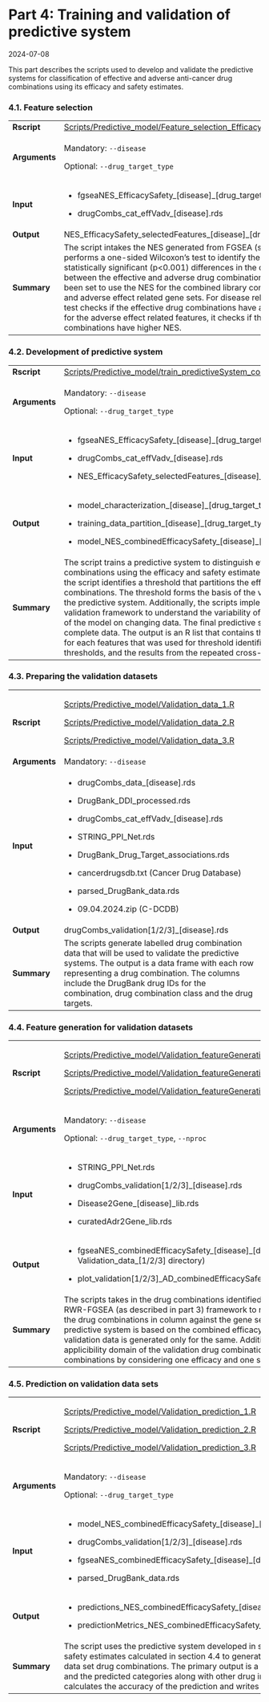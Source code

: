 Part 4: Training and validation of predictive system
================
2024-07-08

This part describes the scripts used to develop and validate the
predictive systems for classification of effective and adverse
anti-cancer drug combinations using its efficacy and safety estimates.

### 4.1. Feature selection

<table>
<colgroup>
<col style="width: 2%" />
<col style="width: 97%" />
</colgroup>
<tbody>
<tr class="odd">
<td><strong>Rscript</strong></td>
<td><a
href="../Scripts/Predictive_model/Feature_selection_EfficacySafety.R">Scripts/Predictive_model/Feature_selection_EfficacySafety.R</a></td>
</tr>
<tr class="even">
<td><strong>Arguments</strong></td>
<td><p>Mandatory: <code>--disease</code></p>
<p>Optional: <code>--drug_target_type</code></p></td>
</tr>
<tr class="odd">
<td><strong>Input</strong></td>
<td><ul>
<li><p>fgseaNES_EfficacySafety_[disease]_[drug_target_type].rds</p></li>
<li><p>drugCombs_cat_effVadv_[disease].rds</p></li>
</ul></td>
</tr>
<tr class="even">
<td><strong>Output</strong></td>
<td>NES_EfficacySafety_selectedFeatures_[disease]_[drug_target_type].csv</td>
</tr>
<tr class="odd">
<td><strong>Summary</strong></td>
<td>The script intakes the NES generated from FGSEA (section 3.2) and
performs a one-sided Wilcoxon’s test to identify the features that have
statistically significant (p&lt;0.001) differences in the distribution
of NES between the effective and adverse drug combinations. The script
has been set to use the NES for the combined library consisting the
disease and adverse effect related gene sets. For disease related
features, the test checks if the effective drug combinations have a
higher NES while for the adverse effect related features, it checks if
the adverse drug combinations have higher NES.</td>
</tr>
</tbody>
</table>

### 4.2. Development of predictive system

<table>
<colgroup>
<col style="width: 1%" />
<col style="width: 98%" />
</colgroup>
<tbody>
<tr class="odd">
<td><strong>Rscript</strong></td>
<td><a
href="../Scripts/Predictive_model/train_predictiveSystem_combinedEfficacySafety_NES.R">Scripts/Predictive_model/train_predictiveSystem_combinedEfficacySafety_NES.R</a></td>
</tr>
<tr class="even">
<td><strong>Arguments</strong></td>
<td><p>Mandatory: <code>--disease</code></p>
<p>Optional: <code>--drug_target_type</code></p></td>
</tr>
<tr class="odd">
<td><strong>Input</strong></td>
<td><ul>
<li><p>fgseaNES_EfficacySafety_[disease]_[drug_target_type].rds</p></li>
<li><p>drugCombs_cat_effVadv_[disease].rds</p></li>
<li><p>NES_EfficacySafety_selectedFeatures_[disease]_[drug_target_type].csv</p></li>
</ul></td>
</tr>
<tr class="even">
<td><strong>Output</strong></td>
<td><ul>
<li><p>model_characterization_[disease]_[drug_target_type].tiff</p></li>
<li><p>training_data_partition_[disease]_[drug_target_type].tiff</p></li>
<li><p>model_NES_combinedEfficacySafety_[disease]_[drug_target_type].rds</p></li>
</ul></td>
</tr>
<tr class="odd">
<td><strong>Summary</strong></td>
<td>The script trains a predictive system to distinguish effective from
adverse drug combinations using the efficacy and safety estimates.
Ideally, for each feature, the script identifies a threshold that
partitions the effective and adverse drug combinations. The threshold
forms the basis of the voting scheme that underlies the predictive
system. Additionally, the scripts implements a repeated cross-fold
validation framework to understand the variability of the threshold and
accuracy of the model on changing data. The final predictive system is
trained on the complete data. The output is an R list that contains the
logistic regression models for each features that was used for threshold
identification, the identified thresholds, and the results from the
repeated cross-fold validation framework.</td>
</tr>
</tbody>
</table>

### 4.3. Preparing the validation datasets

<table>
<colgroup>
<col style="width: 5%" />
<col style="width: 94%" />
</colgroup>
<tbody>
<tr class="odd">
<td><strong>Rscript</strong></td>
<td><p><a
href="../Scripts/Predictive_model/Validation_data_1.R">Scripts/Predictive_model/Validation_data_1.R</a></p>
<p><a
href="../Scripts/Predictive_model/Validation_data_2.R">Scripts/Predictive_model/Validation_data_2.R</a></p>
<p><a
href="../Scripts/Predictive_model/Validation_data_2.R">Scripts/Predictive_model/Validation_data_3.R</a></p></td>
</tr>
<tr class="even">
<td><strong>Arguments</strong></td>
<td>Mandatory: <code>--disease</code></td>
</tr>
<tr class="odd">
<td><strong>Input</strong></td>
<td><ul>
<li><p>drugCombs_data_[disease].rds</p></li>
<li><p>DrugBank_DDI_processed.rds</p></li>
<li><p>drugCombs_cat_effVadv_[disease].rds</p></li>
<li><p>STRING_PPI_Net.rds</p></li>
<li><p>DrugBank_Drug_Target_associations.rds</p></li>
<li><p>cancerdrugsdb.txt (Cancer Drug Database)</p></li>
<li><p>parsed_DrugBank_data.rds</p></li>
<li><p>09.04.2024.zip (C-DCDB)</p></li>
</ul></td>
</tr>
<tr class="even">
<td><strong>Output</strong></td>
<td>drugCombs_validation[1/2/3]_[disease].rds</td>
</tr>
<tr class="odd">
<td><strong>Summary</strong></td>
<td>The scripts generate labelled drug combination data that will be
used to validate the predictive systems. The output is a data frame with
each row representing a drug combination. The columns include the
DrugBank drug IDs for the combination, drug combination class and the
drug targets.</td>
</tr>
</tbody>
</table>

### 4.4. Feature generation for validation datasets

<table>
<colgroup>
<col style="width: 2%" />
<col style="width: 97%" />
</colgroup>
<tbody>
<tr class="odd">
<td><strong>Rscript</strong></td>
<td><p><a
href="../Scripts/Predictive_model/Validation_featureGeneration_1.R">Scripts/Predictive_model/Validation_featureGeneration_1.R</a></p>
<p><a
href="../Scripts/Predictive_model/Validation_featureGeneration_2.R">Scripts/Predictive_model/Validation_featureGeneration_2.R</a></p>
<p><a
href="../Scripts/Predictive_model/Validation_featureGeneration_3.R">Scripts/Predictive_model/Validation_featureGeneration_3.R</a></p></td>
</tr>
<tr class="even">
<td><strong>Arguments</strong></td>
<td><p>Mandatory: <code>--disease</code></p>
<p>Optional: <code>--drug_target_type</code>,
<code>--nproc</code></p></td>
</tr>
<tr class="odd">
<td><strong>Input</strong></td>
<td><ul>
<li><p>STRING_PPI_Net.rds</p></li>
<li><p>drugCombs_validation[1/2/3]_[disease].rds</p></li>
<li><p>Disease2Gene_[disease]_lib.rds</p></li>
<li><p>curatedAdr2Gene_lib.rds</p></li>
</ul></td>
</tr>
<tr class="even">
<td><strong>Output</strong></td>
<td><ul>
<li><p>fgseaNES_combinedEfficacySafety_[disease]_[drug_target_type].rds
(in Validation_data_[1/2/3] directory)</p></li>
<li><p>plot_validation[1/2/3]_AD_combinedEfficacySafety_[disease]_[drug_target_type].tiff</p></li>
</ul></td>
</tr>
<tr class="odd">
<td><strong>Summary</strong></td>
<td>The scripts takes in the drug combinations identified in section 4.3
and implements the RWR-FGSEA (as described in part 3) framework to
return a data frame of the NES for the drug combinations in column
against the gene sets in rows. However, since our predictive system is
based on the combined efficacy-safety library, the NES for the
validation data is generated only for the same. Additionally, the
scripts plot the applicibility domain of the validation drug
combinations w.r.t the training set drug combinations by considering one
efficacy and one safety feature for the scatter plot.</td>
</tr>
</tbody>
</table>

### 4.5. Prediction on validation data sets

<table>
<colgroup>
<col style="width: 3%" />
<col style="width: 96%" />
</colgroup>
<tbody>
<tr class="odd">
<td><strong>Rscript</strong></td>
<td><p><a
href="../Scripts/Predictive_model/Validation_prediction_1.R">Scripts/Predictive_model/Validation_prediction_1.R</a></p>
<p><a
href="../Scripts/Predictive_model/Validation_prediction_2.R">Scripts/Predictive_model/Validation_prediction_2.R</a></p>
<p><a
href="../Scripts/Predictive_model/Validation_prediction_3.R">Scripts/Predictive_model/Validation_prediction_3.R</a></p></td>
</tr>
<tr class="even">
<td><strong>Arguments</strong></td>
<td><p>Mandatory: <code>--disease</code></p>
<p>Optional: <code>--drug_target_type</code></p></td>
</tr>
<tr class="odd">
<td><strong>Input</strong></td>
<td><ul>
<li><p>model_NES_combinedEfficacySafety_[disease]_[drug_target_type].rds</p></li>
<li><p>drugCombs_validation[1/2/3]_[disease].rds</p></li>
<li><p>fgseaNES_combinedEfficacySafety_[disease]_[drug_target_type].rds</p></li>
<li><p>parsed_DrugBank_data.rds</p></li>
</ul></td>
</tr>
<tr class="even">
<td><strong>Output</strong></td>
<td><ul>
<li><p>predictions_NES_combinedEfficacySafety_[disease]_[drug_target_type].csv</p></li>
<li><p>predictionMetrics_NES_combinedEfficacySafety_[disease]_[drug_target_type].csv</p></li>
</ul></td>
</tr>
<tr class="odd">
<td><strong>Summary</strong></td>
<td>The script uses the predictive system developed in section 4.2 and
the efficacy and safety estimates calculated in section 4.4 to generate
predictions for the validation data set drug combinations. The primary
output is a data frame with the final score and the predicted categories
along with other drug information. The script also calculates the
accuracy of the prediction and writes it as a separate file.</td>
</tr>
</tbody>
</table>
